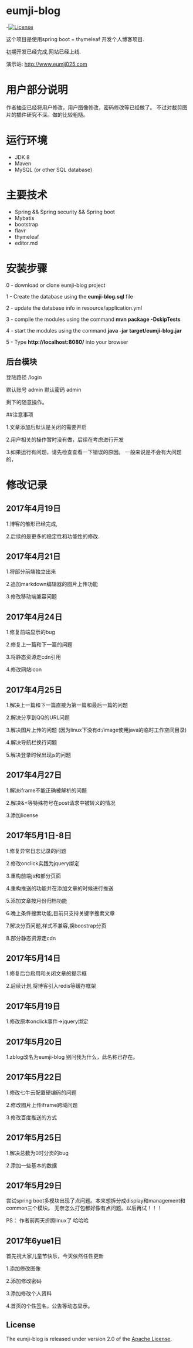 # eumji-blog
  
 -[![License](https://img.shields.io/badge/license-Apache%202-4EB1BA.svg)](https://www.apache.org/licenses/LICENSE-2.0.html)

这个项目是使用spring boot + thymeleaf 开发个人博客项目.

初期开发已经完成,网站已经上线.

演示站: http://www.eumji025.com

# 用户部分说明

作者抽空已经将用户修改，用户图像修改，密码修改等已经做了。
不过对裁剪图片的插件研究不深。做的比较粗糙。

# 运行环境
- JDK 8
- Maven
- MySQL (or other SQL database)

# 主要技术

- Spring && Spring security && Spring boot
- Mybatis
- bootstrap
- flavr
- thymeleaf
- editor.md


# 安装步骤

0 - download or clone eumji-blog project

1 - Create the database using the **eumji-blog.sql** file

2 - update the database info in resource/application.yml

3 - compile the modules using the command **mvn package -DskipTests**

4 - start the modules using the command **java -jar target/eumji-blog.jar**

5 - Type **http://localhost:8080/** into your browser


## 后台模块

登陆路径 /login

默认账号 admin
默认密码 admin

剩下的随意操作。

##注意事项

1.文章添加后默认是关闭的需要开启

2.用户相关的操作暂时没有做，后续在考虑进行开发

3.如果运行有问题，请先检查查看一下错误的原因。
一般来说是不会有大问题的，

# 修改记录

## 2017年4月19日

1.博客的雏形已经完成,

2.后续的是更多的稳定性和功能性的修改.



## 2017年4月21日

1.将部分前端独立出来

2.追加markdown编辑器的图片上传功能

3.修改移动端兼容问题

## 2017年4月24日

1.修复前端显示的bug

2.修复上一篇和下一篇的问题

3.将静态资源走cdn引用

4.修改网站icon

## 2017年4月25日

1.解决上一篇和下一篇直接为第一篇和最后一篇的问题

2.解决分享到QQ的URL问题

3.解决图片上传的问题 (因为linux下没有d:/image使用java的临时工作空间目录)

4.解决导航栏换行问题
 
5.解决登录时候出现js的问题

## 2017年4月27日

1.解决iframe不能正确被解析的问题

2.解决&+等特殊符号在post请求中被转义的情况

3.添加license

## 2017年5月1日-8日

1.修复异常日志记录的问题

2.修改onclick实践为jquery绑定

3.重构前端js和部分页面

4.重构推送的功能并在添加文章的时候进行推送

5.添加文章按月份归档功能

6.晚上条件搜索功能,目前只支持关键字搜索文章

7.解决分页问题,样式不兼容,换boostrap分页

8.部分静态资源走cdn

## 2017年5月14日

1.修复后台启用和关闭文章的提示框

2.后续计划,将博客引入redis等缓存框架


## 2017年5月19日

1.修改原本onclick事件->jquery绑定

## 2017年5月20日

1.zblog改名为eumji-blog 别问我为什么，此名称已存在。

## 2017年5月22日

1.修改七牛云配置硬编码的问题

2.修改图片上传iframe跨域问题

3.修改百度推送的方式

## 2017年5月25日


1.解决总数为0时分页的bug

2.添加一些基本的数据

## 2017年5月29日

尝试spring boot多模块出现了点问题。本来想拆分成display和management和common三个模块。
无奈怎么打包都好像有点问题。以后再试！！！


PS： 作者前两天折腾linux了 哈哈哈

## 2017年6yue1日

首先祝大家儿童节快乐，今天依然任性更新

1.添加修改图像

2.添加修改密码

3.添加修改个人资料

4.首页的个性签名，公告等动态显示。


## License

The eumji-blog is released under version 2.0 of the [Apache License](http://www.apache.org/licenses/LICENSE-2.0).
